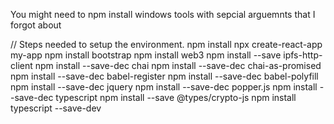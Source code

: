 You might need to npm install windows tools with sepcial arguemnts that I forgot about

// Steps needed to setup the environment. 
npm install 
npx create-react-app my-app
npm install bootstrap
npm install web3
npm install --save ipfs-http-client
npm install --save-dec chai
npm install --save-dec chai-as-promised
npm install --save-dec babel-register
npm install --save-dec babel-polyfill
npm install --save-dec jquery
npm install --save-dec popper.js
npm install --save-dec typescript
npm install --save @types/crypto-js
npm install typescript --save-dev 
